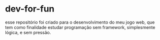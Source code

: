 # dev-for-fun
esse repositório foi criado para o desenvolvimento do meu jogo web, que tem como finalidade estudar programação sem framework, simplesmente lógica, e sem pressão.
